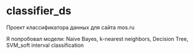 # classifier_ds
Проект классификатора данных для сайта mos.ru

Я попробовал модели: Naive Bayes, k-nearest neighbors, Decision Tree, SVM_soft interval classification

